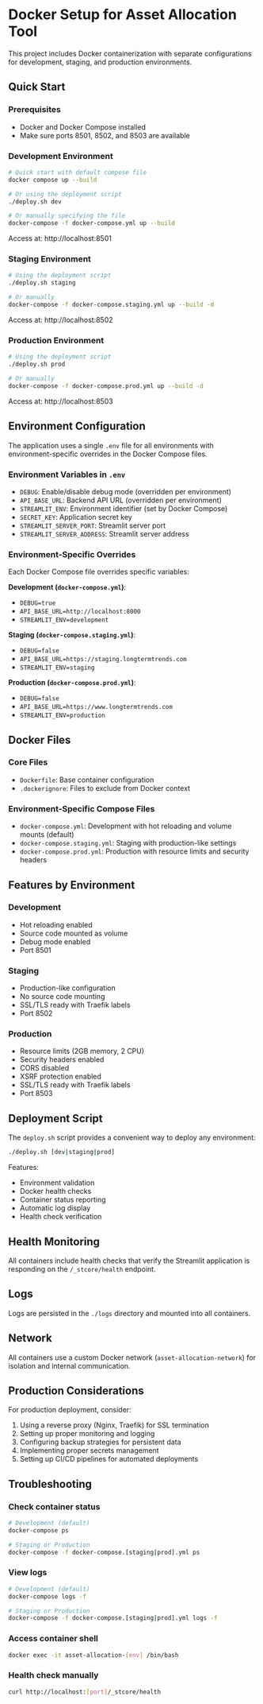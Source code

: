 # Docker Setup for Asset Allocation Tool

This project includes Docker containerization with separate configurations for development, staging, and production environments.

## Quick Start

### Prerequisites
- Docker and Docker Compose installed
- Make sure ports 8501, 8502, and 8503 are available

### Development Environment
```bash
# Quick start with default compose file
docker compose up --build

# Or using the deployment script
./deploy.sh dev

# Or manually specifying the file
docker-compose -f docker-compose.yml up --build
```
Access at: http://localhost:8501

### Staging Environment
```bash
# Using the deployment script
./deploy.sh staging

# Or manually
docker-compose -f docker-compose.staging.yml up --build -d
```
Access at: http://localhost:8502

### Production Environment
```bash
# Using the deployment script
./deploy.sh prod

# Or manually
docker-compose -f docker-compose.prod.yml up --build -d
```
Access at: http://localhost:8503

## Environment Configuration

The application uses a single `.env` file for all environments with environment-specific overrides in the Docker Compose files.

### Environment Variables in `.env`
- `DEBUG`: Enable/disable debug mode (overridden per environment)
- `API_BASE_URL`: Backend API URL (overridden per environment)
- `STREAMLIT_ENV`: Environment identifier (set by Docker Compose)
- `SECRET_KEY`: Application secret key
- `STREAMLIT_SERVER_PORT`: Streamlit server port
- `STREAMLIT_SERVER_ADDRESS`: Streamlit server address

### Environment-Specific Overrides
Each Docker Compose file overrides specific variables:

**Development (`docker-compose.yml`)**:
- `DEBUG=true`
- `API_BASE_URL=http://localhost:8000`
- `STREAMLIT_ENV=development`

**Staging (`docker-compose.staging.yml`)**:
- `DEBUG=false`
- `API_BASE_URL=https://staging.longtermtrends.com`
- `STREAMLIT_ENV=staging`

**Production (`docker-compose.prod.yml`)**:
- `DEBUG=false`
- `API_BASE_URL=https://www.longtermtrends.com`
- `STREAMLIT_ENV=production`

## Docker Files

### Core Files
- `Dockerfile`: Base container configuration
- `.dockerignore`: Files to exclude from Docker context

### Environment-Specific Compose Files
- `docker-compose.yml`: Development with hot reloading and volume mounts (default)
- `docker-compose.staging.yml`: Staging with production-like settings
- `docker-compose.prod.yml`: Production with resource limits and security headers

## Features by Environment

### Development
- Hot reloading enabled
- Source code mounted as volume
- Debug mode enabled
- Port 8501

### Staging
- Production-like configuration
- No source code mounting
- SSL/TLS ready with Traefik labels
- Port 8502

### Production
- Resource limits (2GB memory, 2 CPU)
- Security headers enabled
- CORS disabled
- XSRF protection enabled
- SSL/TLS ready with Traefik labels
- Port 8503

## Deployment Script

The `deploy.sh` script provides a convenient way to deploy any environment:

```bash
./deploy.sh [dev|staging|prod]
```

Features:
- Environment validation
- Docker health checks
- Container status reporting
- Automatic log display
- Health check verification

## Health Monitoring

All containers include health checks that verify the Streamlit application is responding on the `/_stcore/health` endpoint.

## Logs

Logs are persisted in the `./logs` directory and mounted into all containers.

## Network

All containers use a custom Docker network (`asset-allocation-network`) for isolation and internal communication.

## Production Considerations

For production deployment, consider:
1. Using a reverse proxy (Nginx, Traefik) for SSL termination
2. Setting up proper monitoring and logging
3. Configuring backup strategies for persistent data
4. Implementing proper secrets management
5. Setting up CI/CD pipelines for automated deployments

## Troubleshooting

### Check container status
```bash
# Development (default)
docker-compose ps

# Staging or Production
docker-compose -f docker-compose.[staging|prod].yml ps
```

### View logs
```bash
# Development (default)
docker-compose logs -f

# Staging or Production
docker-compose -f docker-compose.[staging|prod].yml logs -f
```

### Access container shell
```bash
docker exec -it asset-allocation-[env] /bin/bash
```

### Health check manually
```bash
curl http://localhost:[port]/_stcore/health
```
